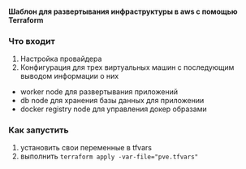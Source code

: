 #### Шаблон для развертывания инфраструктуры в aws с помощью Terraform
### Что входит
1. Настройка провайдера
2. Конфигурация для трех виртуальных машин с последующим выводом информации о них 
  - worker node для развертывания приложений 
  - db node для хранения базы данных для приложении
  - docker registry node для управления докер образами
### Как запустить
1. установить свои переменные в tfvars
2. выполнить `terraform applу -var-file="pve.tfvars"`
